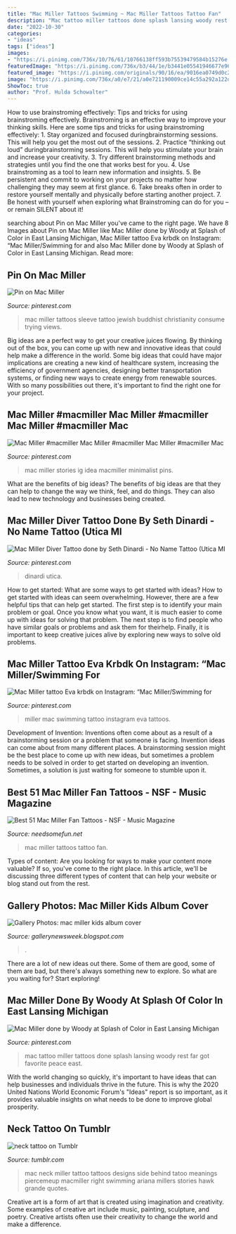 ```yaml
---
title: "Mac Miller Tattoos Swimming ~ Mac Miller Tattoos Tattoo Fan"
description: "Mac tattoo miller tattoos done splash lansing woody rest far got favorite peace east"
date: "2022-10-30"
categories:
- "ideas"
tags: ["ideas"]
images:
- "https://i.pinimg.com/736x/10/76/61/10766138ff593b75539479584b15276e.jpg"
featuredImage: "https://i.pinimg.com/736x/b3/44/1e/b3441e05541946677e9618c6db780e49--mac-miller-tattoos-pretty-tattoos.jpg"
featured_image: "https://i.pinimg.com/originals/90/16/ea/9016ea0749d0c27ea0ea44c0c990b8cf.jpg"
image: "https://i.pinimg.com/736x/a0/e7/21/a0e721190009ce14c55a292a122d93cb.jpg"
ShowToc: true
author: "Prof. Hulda Schowalter"
---
```



How to use brainstroming effectively: Tips and tricks for using brainstroming effectively.
Brainstroming is an effective way to improve your thinking skills. Here are some tips and tricks for using brainstroming effectively: 1. Stay organized and focused duringbrainstorming sessions. This will help you get the most out of the sessions. 2. Practice “thinking out loud” duringbrainstorming sessions. This will help you stimulate your brain and increase your creativity. 3. Try different brainstorming methods and strategies until you find the one that works best for you. 4. Use brainstroming as a tool to learn new information and insights. 5. Be persistent and commit to working on your projects no matter how challenging they may seem at first glance. 6. Take breaks often in order to restore yourself mentally and physically before starting another project. 7. Be honest with yourself when exploring what Brainstroming can do for you – or remain SILENT about it!

	

		
searching about Pin on Mac Miller you've came to the right page. We have 8 Images about Pin on Mac Miller like Mac Miller done by Woody at Splash of Color in East Lansing Michigan, Mac Miller tattoo Eva krbdk on Instagram: “Mac Miller/Swimming for and also Mac Miller done by Woody at Splash of Color in East Lansing Michigan. Read more:
		
    
## Pin On Mac Miller

<img loading=lazy src="https://i.pinimg.com/736x/b3/44/1e/b3441e05541946677e9618c6db780e49--mac-miller-tattoos-pretty-tattoos.jpg" onerror="this.onerror=null;this.src='https://tse4.mm.bing.net/th?id=OIP.su-Ty1D2l8_9NEl1NVIsrAHaJ6&amp;pid=15.1';" alt="Pin on Mac Miller">

_Source: pinterest.com_

>mac miller tattoos sleeve tattoo jewish buddhist christianity consume trying views. 

	

Big ideas are a perfect way to get your creative juices flowing. By thinking out of the box, you can come up with new and innovative ideas that could help make a difference in the world. Some big ideas that could have major implications are creating a new kind of healthcare system, increasing the efficiency of government agencies, designing better transportation systems, or finding new ways to create energy from renewable sources. With so many possibilities out there, it's important to find the right one for your project.

    
## Mac Miller #macmiller Mac Miller #macmiller Mac Miller #macmiller Mac

<img loading=lazy src="https://i.pinimg.com/originals/c9/b8/18/c9b818ceaa86591fa2996afd9478b438.jpg" onerror="this.onerror=null;this.src='https://tse3.mm.bing.net/th?id=OIP.F-7-CfYotptSd_V7nZHiDgHaHa&amp;pid=15.1';" alt="Mac Miller #macmiller Mac Miller #macmiller Mac Miller #macmiller Mac">

_Source: pinterest.com_

>mac miller stories ig idea macmiller minimalist pins. 

	

What are the benefits of big ideas?
The benefits of big ideas are that they can help to change the way we think, feel, and do things. They can also lead to new technology and businesses being created.

    
## Mac Miller Diver Tattoo Done By Seth Dinardi - No Name Tattoo (Utica MI

<img loading=lazy src="https://i.pinimg.com/736x/10/76/61/10766138ff593b75539479584b15276e.jpg" onerror="this.onerror=null;this.src='https://tse2.mm.bing.net/th?id=OIP.BYXPdOxiJFcu_CmRxnATygHaHW&amp;pid=15.1';" alt="Mac Miller Diver Tattoo done by Seth Dinardi - No Name Tattoo (Utica MI">

_Source: pinterest.com_

>dinardi utica. 

	

How to get started: What are some ways to get started with ideas?
How to get started with ideas can seem overwhelming. However, there are a few helpful tips that can help get started. The first step is to identify your main problem or goal. Once you know what you want, it is much easier to come up with ideas for solving that problem. The next step is to find people who have similar goals or problems and ask them for theirhelp. Finally, it is important to keep creative juices alive by exploring new ways to solve old problems.

    
## Mac Miller Tattoo Eva Krbdk On Instagram: “Mac Miller/Swimming For

<img loading=lazy src="https://i.pinimg.com/originals/90/16/ea/9016ea0749d0c27ea0ea44c0c990b8cf.jpg" onerror="this.onerror=null;this.src='https://tse4.mm.bing.net/th?id=OIP.9fak6nWo8mJTUrXkl0aNYAHaHa&amp;pid=15.1';" alt="Mac Miller tattoo Eva krbdk on Instagram: “Mac Miller/Swimming for">

_Source: pinterest.com_

>miller mac swimming tattoo instagram eva tattoos. 

	

Development of Invention: Inventions often come about as a result of a brainstorming session or a problem that someone is facing.
Invention ideas can come about from many different places. A brainstorming session might be the best place to come up with new ideas, but sometimes a problem needs to be solved in order to get started on developing an invention. Sometimes, a solution is just waiting for someone to stumble upon it.

    
## Best 51 Mac Miller Fan Tattoos - NSF - Music Magazine

<img loading=lazy src="https://www.needsomefun.net/wp-content/uploads/2019/11/mac-miller-tattoos-67.jpg" onerror="this.onerror=null;this.src='https://tse4.mm.bing.net/th?id=OIP.tPSio3dQwTU3PqaYC5S_fwAAAA&amp;pid=15.1';" alt="Best 51 Mac Miller Fan Tattoos - NSF - Music Magazine">

_Source: needsomefun.net_

>mac miller tattoos tattoo fan. 

	

Types of content:
Are you looking for ways to make your content more valuable? If so, you've come to the right place. In this article, we'll be discussing three different types of content that can help your website or blog stand out from the rest.

    
## Gallery Photos: Mac Miller Kids Album Cover

<img loading=lazy src="https://2.bp.blogspot.com/_em7OUk3ZXAY/THXbGI5-tiI/AAAAAAAAAqk/ku7ZhWPxFr0/s1600/Front+Cover.jpg" onerror="this.onerror=null;this.src='https://tse3.mm.bing.net/th?id=OIP.rAY7FJnIVdGQKGIJreMevgHaHa&amp;pid=15.1';" alt="Gallery Photos: mac miller kids album cover">

_Source: gallerynewsweek.blogspot.com_

>. 

	

There are a lot of new ideas out there. Some of them are good, some of them are bad, but there's always something new to explore. So what are you waiting for? Start exploring!

    
## Mac Miller Done By Woody At Splash Of Color In East Lansing Michigan

<img loading=lazy src="https://i.pinimg.com/736x/a0/e7/21/a0e721190009ce14c55a292a122d93cb.jpg" onerror="this.onerror=null;this.src='https://tse1.mm.bing.net/th?id=OIP.LwIqjiJoFATHfs33AVWFRwHaJ3&amp;pid=15.1';" alt="Mac Miller done by Woody at Splash of Color in East Lansing Michigan">

_Source: pinterest.com_

>mac tattoo miller tattoos done splash lansing woody rest far got favorite peace east. 

	

With the world changing so quickly, it's important to have ideas that can help businesses and individuals thrive in the future. This is why the 2020 United Nations World Economic Forum's "Ideas" report is so important, as it provides valuable insights on what needs to be done to improve global prosperity.

    
## Neck Tattoo On Tumblr

<img loading=lazy src="https://68.media.tumblr.com/02964c60b90052b681832c01e9f5408e/tumblr_o9zflbiNTp1v1z098o1_500.jpg" onerror="this.onerror=null;this.src='https://tse2.mm.bing.net/th?id=OIP.c3jwUxo8X97mbuCZaqkosgAAAA&amp;pid=15.1';" alt="neck tattoo on Tumblr">

_Source: tumblr.com_

>mac neck miller tattoo tattoos designs side behind tatoo meanings piercemeup macmiller right swimming ariana millers stories hawk grande quotes. 

	

Creative art is a form of art that is created using imagination and creativity. Some examples of creative art include music, painting, sculpture, and poetry. Creative artists often use their creativity to change the world and make a difference.

